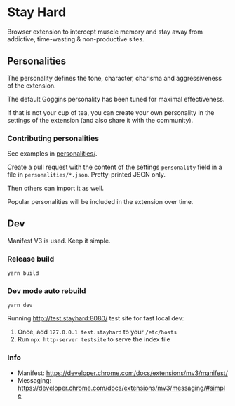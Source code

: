 # Stay Hard

Browser extension to intercept muscle memory and stay away from addictive, time-wasting & non-productive sites.

## Personalities

The personality defines the tone, character, charisma and aggressiveness of the extension.

The default Goggins personality has been tuned for maximal effectiveness.

If that is not your cup of tea, you can create your own personality in the settings of the extension (and also share it with the community).

### Contributing personalities

See examples in [personalities/](./personalities).

Create a pull request with the content of the settings `personality` field in a file in `personalities/*.json`. Pretty-printed JSON only.

Then others can import it as well.

Popular personalities will be included in the extension over time.

## Dev

Manifest V3 is used. Keep it simple.

### Release build
```
yarn build
```

### Dev mode auto rebuild
```
yarn dev
```

Running http://test.stayhard:8080/ test site for fast local dev:
1.  Once, add `127.0.0.1 test.stayhard` to your `/etc/hosts`
2.  Run `npx http-server testsite` to serve the index file

### Info

-  Manifest:  https://developer.chrome.com/docs/extensions/mv3/manifest/
-  Messaging: https://developer.chrome.com/docs/extensions/mv3/messaging/#simple